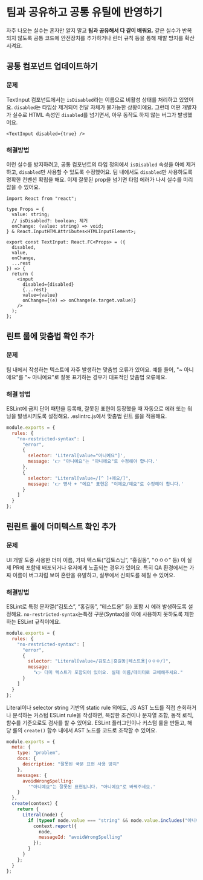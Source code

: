 # 팀과 공유하고 공통 유틸에 반영하기

자주 나오는 실수는 혼자만 알지 말고 **팀과 공유해서 다 같이 배워요.** 같은 실수가 반복되지 않도록 공통 코드에 안전장치를 추가하거나 린터 규칙 등을 통해 재발 방지를 확산시켜요.

## 공통 컴포넌트 업데이트하기

### 문제

TextInput 컴포넌트에서는 `isDisabled`라는 이름으로 비활성 상태를 처리하고 있었어요. `disabled`는 타입상 제거되어 전달 자체가 불가능한 상황이에요. 그런데 어떤 개발자가 실수로 HTML 속성인 `disabled`를 넘기면서, 아무 동작도 하지 않는 버그가 발생했어요.

```tsx
<TextInput disabled={true} />
```

### 해결방법

이런 실수를 방지하려고, 공통 컴포넌트의 타입 정의에서 `isDisabled` 속성을 아예 제거하고, `disabled`만 사용할 수 있도록 수정했어요. 팀 내에서도 `disabled`만 사용하도록 명확한 컨벤션 확립을 해요. 이제 잘못된 prop을 넘기면 타입 에러가 나서 실수를 미리 잡을 수 있어요.

```tsx 5
import React from "react";

type Props = {
  value: string;
  // isDisabled?: boolean; 제거
  onChange: (value: string) => void;
} & React.InputHTMLAttributes<HTMLInputElement>;

export const TextInput: React.FC<Props> = ({
  disabled,
  value,
  onChange,
  ...rest
}) => {
  return (
    <input
      disabled={disabled}
      {...rest}
      value={value}
      onChange={(e) => onChange(e.target.value)}
    />
  );
};
```

## 린트 룰에 맞춤법 확인 추가 

### 문제

팀 내에서 작성하는 텍스트에 자주 발생하는 맞춤법 오류가 있어요. 예를 들어, "~ 아니에요"를 "~ 아니예요"로 잘못 표기하는 경우가 대표적인 맞춤법 오류에요.

### 해결 방법

ESLint에 금지 단어 패턴을 등록해, 잘못된 표현이 등장했을 때 자동으로 에러 또는 워닝을 발생시키도록 설정해요. .eslintrc.js에서 맞춤법 린트 룰을 적용해요.

```js 6, 10
module.exports = {
  rules: {
    "no-restricted-syntax": [
      "error",
      {
        selector: 'Literal[value="아니예요"]',
        message: '👉 "아니예요"는 "아니에요"로 수정해야 합니다.'
      },
      {
        selector: "Literal[value=/[^ ]+에요/]",
        message: '👉 명사 + "에요" 표현은 "이에요/예요"로 수정해야 합니다.'
      }
    ]
  }
};
```

## 린린트 룰에 더미텍스트 확인 추가

### 문제

UI 개발 도중 사용한 더미 이름, 가짜 텍스트(“김토스님”, “홍길동”, “ㅇㅇㅇ” 등) 이 실제 PR에 포함돼 배포되거나 유저에게 노출되는 경우가 있어요. 특히 QA 환경에서는 가짜 이름이 버그처럼 보여 혼란을 유발하고, 실무에서 신뢰도를 해칠 수 있어요.

### 해결방법

ESLint로 특정 문자열(“김토스”, “홍길동”, “테스트용” 등) 포함 시 에러 발생하도록 설정해요. `no-restricted-syntax`는특정 구문(Syntax)을 아예 사용하지 못하도록 제한하는 ESLint 규칙이에요.

```js 6
module.exports = {
  rules: {
    "no-restricted-syntax": [
      "error",
      {
        selector: "Literal[value=/김토스|홍길동|테스트용|ㅇㅇㅇ/]",
        message:
          "👉 더미 텍스트가 포함되어 있어요. 실제 이름/데이터로 교체해주세요."
      }
    ]
  }
};
```

Literal이나 selector string 기반의 static rule 외에도, JS AST 노드를 직접 순회하거나 분석하는 커스텀 ESLint rule을 작성하면, 복잡한 조건이나 문자열 조합, 동적 로직, 함수를 기준으로도 검사를 할 수 있어요. ESLint 플러그인이나 커스텀 룰을 만들고, 해당 룰의 `create()` 함수 내에서 AST 노드를 코드로 조작할 수 있어요.

```js
module.exports = {
  meta: {
    type: "problem",
    docs: {
      description: "잘못된 국문 표현 사용 방지"
    },
    messages: {
      avoidWrongSpelling:
        '"아니예요"는 잘못된 표현입니다. "아니에요"로 바꿔주세요.'
    }
  },
  create(context) {
    return {
      Literal(node) {
        if (typeof node.value === "string" && node.value.includes("아니예요")) {
          context.report({
            node,
            messageId: "avoidWrongSpelling"
          });
        }
      }
    };
  }
};
```
